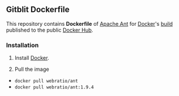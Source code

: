 ## Gitblit Dockerfile

This repository contains **Dockerfile** of [Apache Ant](http://ant.apache.org/) for [Docker](https://www.docker.com/)'s [build](https://registry.hub.docker.com/u/webratio/ant/) published to the public [Docker Hub](https://hub.docker.com/).

### Installation

1. Install [Docker](https://www.docker.com/).

2. Pull the image
  * `docker pull webratio/ant`
  * `docker pull webratio/ant:1.9.4`
